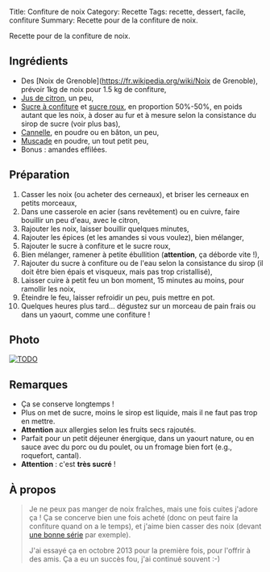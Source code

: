 Title: Confiture de noix
Category: Recette
Tags: recette, dessert, facile, confiture
Summary: Recette pour de la confiture de noix.

Recette pour de la confiture de noix.

## Ingrédients
- Des [Noix de Grenoble](https://fr.wikipedia.org/wiki/Noix de Grenoble), prévoir 1kg de noix pour 1.5 kg de confiture,
- [Jus de citron](https://fr.wikipedia.org/wiki/Citron), un peu,
- [Sucre à confiture](https://fr.wikipedia.org/wiki/Sucre%20a%20confiture) et [sucre roux](https://fr.wikipedia.org/wiki/Sucre%20roux), en proportion 50%-50%, en poids autant que les noix, à doser au fur et à mesure selon la consistance du sirop de sucre (voir plus bas),
- [Cannelle](https://fr.wikipedia.org/wiki/Cannelle), en poudre ou en bâton, un peu,
- [Muscade](https://fr.wikipedia.org/wiki/Muscade) en poudre, un tout petit peu,
- Bonus : amandes effilées.

## Préparation
1. Casser les noix (ou acheter des cerneaux), et briser les cerneaux en petits morceaux,
2. Dans une casserole en acier (sans revêtement) ou en cuivre, faire bouillir un peu d'eau, avec le citron,
3. Rajouter les noix, laisser bouillir quelques minutes,
4. Rajouter les épices (et les amandes si vous voulez), bien mélanger,
5. Rajouter le sucre à confiture et le sucre roux,
6. Bien mélanger, ramener à petite ébullition (**attention**, ça déborde vite !),
7. Rajouter du sucre à confiture ou de l'eau selon la consistance du sirop (il doit être bien épais et visqueux, mais pas trop cristallisé),
8. Laisser cuire à petit feu un bon moment, 15 minutes au moins, pour ramollir les noix,
9. Éteindre le feu, laisser refroidir un peu, puis mettre en pot.
10. Quelques heures plus tard... dégustez sur un morceau de pain frais ou dans un yaourt, comme une confiture !

## Photo
[![TODO]({filename}images/TODO.jpg)](TODO)

## Remarques
- Ça se conserve longtemps !
- Plus on met de sucre, moins le sirop est liquide, mais il ne faut pas trop en mettre.
- **Attention** aux allergies selon les fruits secs rajoutés.
- Parfait pour un petit déjeuner énergique, dans un yaourt nature, ou en sauce avec du porc ou du poulet, ou un fromage bien fort (e.g., roquefort, cantal).
- **Attention** : c'est **très sucré** !

## À propos
> Je ne peux pas manger de noix fraîches, mais une fois cuites j'adore ça !
> Ça se concerve bien une fois acheté (donc on peut faire la confiture quand on a le temps), et j'aime bien casser des noix (devant [une bonne série](https://fr.wikipedia.org/wiki/Game_of_Thrones) par exemple).
> 
> J'ai essayé ça en octobre 2013 pour la première fois, pour l'offrir à des amis. Ça a eu un succès fou, j'ai continué souvent :-)

